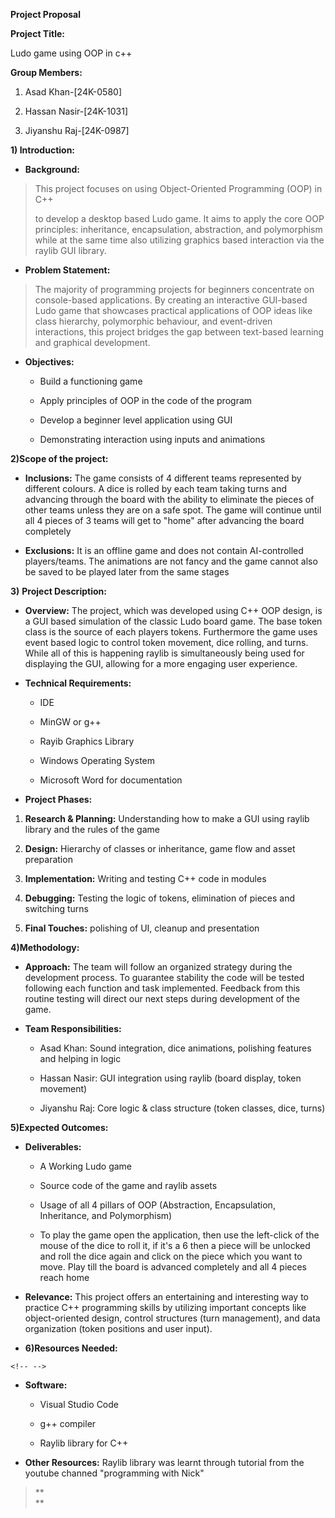 **Project Proposal**

**Project Title:**

Ludo game using OOP in c++

**Group Members:**

1.  Asad Khan-\[24K-0580\]

2.  Hassan Nasir-\[24K-1031\]

3.  Jiyanshu Raj-\[24K-0987\]

**1) Introduction:**

-   **Background:**

> This project focuses on using Object-Oriented Programming (OOP) in C++
>
> to develop a desktop based Ludo game. It aims to apply the core OOP
> principles: inheritance, encapsulation, abstraction, and polymorphism
> while at the same time also utilizing graphics based interaction via
> the raylib GUI library.

-   **Problem Statement:**

> The majority of programming projects for beginners concentrate on
> console-based applications. By creating an interactive GUI-based Ludo
> game that showcases practical applications of OOP ideas like class
> hierarchy, polymorphic behaviour, and event-driven interactions, this
> project bridges the gap between text-based learning and graphical
> development.

-   **Objectives:**

    -   Build a functioning game

    -   Apply principles of OOP in the code of the program

    -   Develop a beginner level application using GUI

    -   Demonstrating interaction using inputs and animations

**2)Scope of the project:**

-   **Inclusions:** The game consists of 4 different teams represented
    by different colours. A dice is rolled by each team taking turns and
    advancing through the board with the ability to eliminate the pieces
    of other teams unless they are on a safe spot. The game will
    continue until all 4 pieces of 3 teams will get to "home" after
    advancing the board completely

-   **Exclusions:** It is an offline game and does not contain
    AI-controlled players/teams. The animations are not fancy and the
    game cannot also be saved to be played later from the same stages

**3)** **Project Description:**

-   **Overview:** The project, which was developed using C++ OOP design,
    is a GUI based simulation of the classic Ludo board game. The base
    token class is the source of each players tokens. Furthermore the
    game uses event based logic to control token movement, dice rolling,
    and turns. While all of this is happening raylib is simultaneously
    being used for displaying the GUI, allowing for a more engaging user
    experience.

-   **Technical Requirements:**

    -   IDE

    -   MinGW or g++

    -   Rayib Graphics Library

    -   Windows Operating System

    -   Microsoft Word for documentation

-   **Project Phases:**

1)  **Research & Planning:** Understanding how to make a GUI using
    raylib library and the rules of the game

2)  **Design:** Hierarchy of classes or inheritance, game flow and asset
    preparation

3)  **Implementation:** Writing and testing C++ code in modules

4)  **Debugging:** Testing the logic of tokens, elimination of pieces
    and switching turns

5)  **Final Touches:** polishing of UI, cleanup and presentation

**4)Methodology:**

-   **Approach:** The team will follow an organized strategy during the
    development process. To guarantee stability the code will be tested
    following each function and task implemented. Feedback from this
    routine testing will direct our next steps during development of the
    game.

-   **Team Responsibilities:**

    -   Asad Khan: Sound integration, dice animations, polishing
        features and helping in logic

    -   Hassan Nasir: GUI integration using raylib (board display, token
        movement)

    -   Jiyanshu Raj: Core logic & class structure (token classes, dice,
        turns)

**5)Expected Outcomes:**

-   **Deliverables:**

    -   A Working Ludo game

    -   Source code of the game and raylib assets

    -   Usage of all 4 pillars of OOP (Abstraction, Encapsulation,
        Inheritance, and Polymorphism)

    -   To play the game open the application, then use the left-click
        of the mouse of the dice to roll it, if it's a 6 then a piece
        will be unlocked and roll the dice again and click on the piece
        which you want to move. Play till the board is advanced
        completely and all 4 pieces reach home

-   **Relevance:** This project offers an entertaining and interesting
    way to practice C++ programming skills by utilizing important
    concepts like object-oriented design, control structures (turn
    management), and data organization (token positions and user input).

-   **6)Resources Needed:**

```{=html}
<!-- -->
```
-   **Software:**

    -   Visual Studio Code

    -   g++ compiler

    -   Raylib library for C++

-   **Other Resources:** Raylib library was learnt through tutorial from
    the youtube channed "programming with Nick"

> **\
> **
